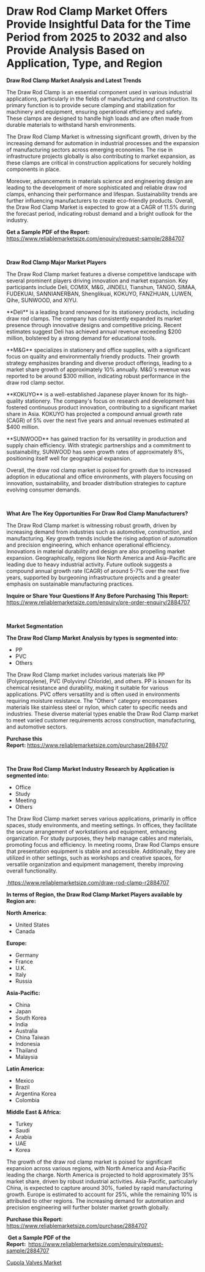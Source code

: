 <p><h1>Draw Rod Clamp Market Offers Provide Insightful Data for the Time Period from 2025 to 2032 and also Provide Analysis Based on Application, Type, and Region</h1></p><p><strong>Draw Rod Clamp Market Analysis and Latest Trends</strong></p>
<p><p>The Draw Rod Clamp is an essential component used in various industrial applications, particularly in the fields of manufacturing and construction. Its primary function is to provide secure clamping and stabilization for machinery and equipment, ensuring operational efficiency and safety. These clamps are designed to handle high loads and are often made from durable materials to withstand harsh environments.</p><p>The Draw Rod Clamp Market is witnessing significant growth, driven by the increasing demand for automation in industrial processes and the expansion of manufacturing sectors across emerging economies. The rise in infrastructure projects globally is also contributing to market expansion, as these clamps are critical in construction applications for securely holding components in place. </p><p>Moreover, advancements in materials science and engineering design are leading to the development of more sophisticated and reliable draw rod clamps, enhancing their performance and lifespan. Sustainability trends are further influencing manufacturers to create eco-friendly products. Overall, the Draw Rod Clamp Market is expected to grow at a CAGR of 11.5% during the forecast period, indicating robust demand and a bright outlook for the industry.</p></p>
<p><strong>Get a Sample PDF of the Report:&nbsp;</strong> <a href="https://www.reliablemarketsize.com/enquiry/request-sample/2884707?utm_campaign=2640&utm_medium=2&utm_source=Github&utm_content=ia&utm_term=13032025&utm_id=draw-rod-clamp">https://www.reliablemarketsize.com/enquiry/request-sample/2884707</a></p>
<p>&nbsp;</p>
<p><strong>Draw Rod Clamp Major Market Players</strong></p>
<p><p>The Draw Rod Clamp market features a diverse competitive landscape with several prominent players driving innovation and market expansion. Key participants include Deli, COMIX, M&G, JINDELI, Tianshun, TANGO, SIMAA, FUDEKUAI, SANNIANERBAN, Shenglikuai, KOKUYO, FANZHUAN, LUWEN, Qihe, SUNWOOD, and XIYU.</p><p>**Deli** is a leading brand renowned for its stationery products, including draw rod clamps. The company has consistently expanded its market presence through innovative designs and competitive pricing. Recent estimates suggest Deli has achieved annual revenue exceeding $200 million, bolstered by a strong demand for educational tools.</p><p>**M&G** specializes in stationery and office supplies, with a significant focus on quality and environmentally friendly products. Their growth strategy emphasizes branding and diverse product offerings, leading to a market share growth of approximately 10% annually. M&G's revenue was reported to be around $300 million, indicating robust performance in the draw rod clamp sector.</p><p>**KOKUYO** is a well-established Japanese player known for its high-quality stationery. The company's focus on research and development has fostered continuous product innovation, contributing to a significant market share in Asia. KOKUYO has projected a compound annual growth rate (CAGR) of 5% over the next five years and annual revenues estimated at $400 million.</p><p>**SUNWOOD** has gained traction for its versatility in production and supply chain efficiency. With strategic partnerships and a commitment to sustainability, SUNWOOD has seen growth rates of approximately 8%, positioning itself well for geographical expansion.</p><p>Overall, the draw rod clamp market is poised for growth due to increased adoption in educational and office environments, with players focusing on innovation, sustainability, and broader distribution strategies to capture evolving consumer demands.</p></p>
<p>&nbsp;</p>
<p><strong>What Are The Key Opportunities For Draw Rod Clamp Manufacturers?</strong></p>
<p><p>The Draw Rod Clamp market is witnessing robust growth, driven by increasing demand from industries such as automotive, construction, and manufacturing. Key growth trends include the rising adoption of automation and precision engineering, which enhance operational efficiency. Innovations in material durability and design are also propelling market expansion. Geographically, regions like North America and Asia-Pacific are leading due to heavy industrial activity. Future outlook suggests a compound annual growth rate (CAGR) of around 5-7% over the next five years, supported by burgeoning infrastructure projects and a greater emphasis on sustainable manufacturing practices.</p></p>
<p><strong>Inquire or Share Your Questions If Any Before Purchasing This Report:</strong> <a href="https://www.reliablemarketsize.com/enquiry/pre-order-enquiry/2884707?utm_campaign=2640&utm_medium=2&utm_source=Github&utm_content=ia&utm_term=13032025&utm_id=draw-rod-clamp">https://www.reliablemarketsize.com/enquiry/pre-order-enquiry/2884707</a></p>
<p>&nbsp;</p>
<p><strong>Market Segmentation</strong></p>
<p><strong>The Draw Rod Clamp Market Analysis by types is segmented into:</strong></p>
<p><ul><li>PP</li><li>PVC</li><li>Others</li></ul></p>
<p><p>The Draw Rod Clamp market includes various materials like PP (Polypropylene), PVC (Polyvinyl Chloride), and others. PP is known for its chemical resistance and durability, making it suitable for various applications. PVC offers versatility and is often used in environments requiring moisture resistance. The "Others" category encompasses materials like stainless steel or nylon, which cater to specific needs and industries. These diverse material types enable the Draw Rod Clamp market to meet varied customer requirements across construction, manufacturing, and automotive sectors.</p></p>
<p><strong>Purchase this Report:&nbsp;</strong><a href="https://www.reliablemarketsize.com/purchase/2884707?utm_campaign=2640&utm_medium=2&utm_source=Github&utm_content=ia&utm_term=13032025&utm_id=draw-rod-clamp">https://www.reliablemarketsize.com/purchase/2884707</a></p>
<p>&nbsp;</p>
<p><strong>The Draw Rod Clamp Market Industry Research by Application is segmented into:</strong></p>
<p><ul><li>Office</li><li>Study</li><li>Meeting</li><li>Others</li></ul></p>
<p><p>The Draw Rod Clamp market serves various applications, primarily in office spaces, study environments, and meeting settings. In offices, they facilitate the secure arrangement of workstations and equipment, enhancing organization. For study purposes, they help manage cables and materials, promoting focus and efficiency. In meeting rooms, Draw Rod Clamps ensure that presentation equipment is stable and accessible. Additionally, they are utilized in other settings, such as workshops and creative spaces, for versatile organization and equipment management, thereby improving overall functionality.</p></p>
<p><a href="https://www.reliablemarketsize.com/draw-rod-clamp-r2884707?utm_campaign=2640&utm_medium=2&utm_source=Github&utm_content=ia&utm_term=13032025&utm_id=draw-rod-clamp">&nbsp;https://www.reliablemarketsize.com/draw-rod-clamp-r2884707</a></p>
<p><strong>In terms of Region, the Draw Rod Clamp Market Players available by Region are:</strong></p>
<p>
    <p> <strong> North America: </strong>
        <ul>
            <li>United States</li>
            <li>Canada</li>
        </ul>
        </p> 
    <p> <strong> Europe: </strong>
        <ul>
            <li>Germany</li>
            <li>France</li>
            <li>U.K.</li>
            <li>Italy</li>
            <li>Russia</li>
        </ul>
        </p> 
    <p> <strong> Asia-Pacific: </strong>
        <ul>
            <li>China</li>
            <li>Japan</li>
            <li>South Korea</li>
            <li>India</li>
            <li>Australia</li>
            <li>China Taiwan</li>
            <li>Indonesia</li>
            <li>Thailand</li>
            <li>Malaysia</li>
        </ul>
        </p> 
    <p> <strong> Latin America: </strong>
        <ul>
            <li>Mexico</li>
            <li>Brazil</li>
            <li>Argentina Korea</li>
            <li>Colombia</li>
        </ul>
        </p> 
    <p> <strong> Middle East & Africa: </strong>
        <ul>
            <li>Turkey</li>
            <li>Saudi</li>
            <li>Arabia</li>
            <li>UAE</li>
            <li>Korea</li>
        </ul>
    </p>
    </p>
<p><p>The growth of the draw rod clamp market is poised for significant expansion across various regions, with North America and Asia-Pacific leading the charge. North America is projected to hold approximately 35% market share, driven by robust industrial activities. Asia-Pacific, particularly China, is expected to capture around 30%, fueled by rapid manufacturing growth. Europe is estimated to account for 25%, while the remaining 10% is attributed to other regions. The increasing demand for automation and precision engineering will further bolster market growth globally.</p></p>
<p><strong>Purchase this Report: </strong><a href="https://www.reliablemarketsize.com/purchase/2884707?utm_campaign=2640&utm_medium=2&utm_source=Github&utm_content=ia&utm_term=13032025&utm_id=draw-rod-clamp">https://www.reliablemarketsize.com/purchase/2884707</a></p>
<p>&nbsp;<strong>Get a Sample PDF of the Report:&nbsp;&nbsp;</strong><a href="https://www.reliablemarketsize.com/enquiry/request-sample/2884707?utm_campaign=2640&utm_medium=2&utm_source=Github&utm_content=ia&utm_term=13032025&utm_id=draw-rod-clamp">https://www.reliablemarketsize.com/enquiry/request-sample/2884707</a></p>
<p><strong></strong></p>
<p><p><a href="https://github.com/triattwood9919/Market-Research-Report-List-1/blob/main/cupola-valves-market.md?utm_campaign=2640&utm_medium=2&utm_source=Github&utm_content=ia&utm_term=13032025&utm_id=draw-rod-clamp">Cupola Valves Market</a></p></p>